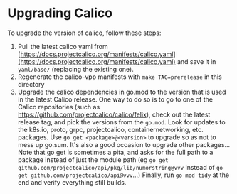 # Upgrading Calico

To upgrade the version of calico, follow these steps:

1) Pull the latest calico yaml from [https://docs.projectcalico.org/manifests/calico.yaml](https://docs.projectcalico.org/manifests/calico.yaml)
 and save it in `yaml/base/` (replacing the existing one).
2) Regenerate the calico-vpp manifests with `make TAG=prerelease` in this
directory
3) Upgrade the calico dependencies in go.mod to the version that is used in the
latest Calico release. One way to do so is to go to one of the Calico
repositories (such as <https://github.com/projectcalico/calico/felix>), check
out the latest release tag, and pick the versions from the `go.mod`. Look for
updates to the k8s.io, proto, grpc, projectcalico, containernetworking, etc.
packages. Use `go get <package>@<version>` to upgrade so as not to mess up
go.sum.  It's also a good occasion to upgrade other packages... Note that go
get is sometimes a pita, and asks for the full path to a package instead of
just the module path (eg `go get github.com/projectcalico/api/pkg/lib/numorstring@vvv`
instead of `go get github.com/projectcalico/api@vvv`...)
Finally, run `go mod tidy` at the end and verify everything still builds.
